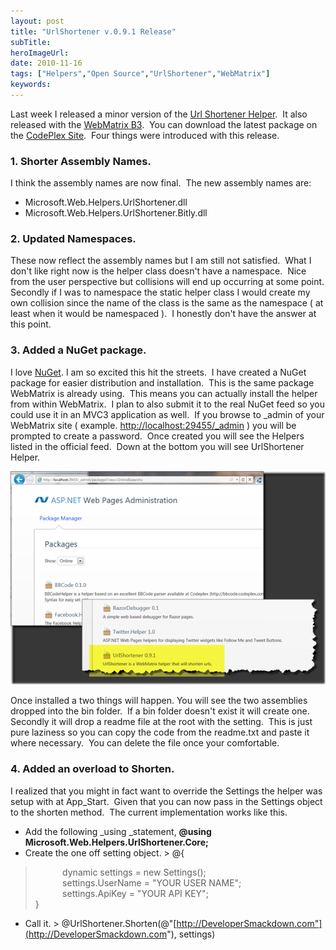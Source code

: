 ```yaml
---
layout: post 
title: "UrlShortener v.0.9.1 Release"
subTitle: 
heroImageUrl: 
date: 2010-11-16
tags: ["Helpers","Open Source","UrlShortener","WebMatrix"]
keywords: 
---
```


Last week I released a minor version of the [Url Shortener Helper](http://urlShortenerHelper.codeplex.com/).&#160; It also released with the [WebMatrix B3](http://web.ms/webmatrix).&#160; You can download the latest package on the [CodePlex Site](http://urlshortenerhelper.codeplex.com/).&#160; Four things were introduced with this release.

### **1\. Shorter Assembly Names.**

I think the assembly names are now final.&#160; The new assembly names are:

*   Microsoft.Web.Helpers.UrlShortener.dll
*   Microsoft.Web.Helpers.UrlShortener.Bitly.dll  

### **2\. Updated Namespaces.**

These now reflect the assembly names but I am still not satisfied.&#160; What I don't like right now is the helper class doesn't have a namespace.&#160; Nice from the user perspective but collisions will end up occurring at some point. Secondly if I was to namespace the static helper class I would create my own collision since the name of the class is the same as the namespace ( at least when it would be namespaced ).&#160; I honestly don't have the answer at this point.

### **3\. Added a NuGet package.**

I love [NuGet](http://nuget.codeplex.com). I am so excited this hit the streets.&#160; I have created a NuGet package for easier distribution and installation.&#160; This is the same package WebMatrix is already using.&#160; This means you can actually install the helper from within WebMatrix.&#160; I plan to also submit it to the real NuGet feed so you could use it in an MVC3 application as well.&#160; If you browse to _admin of your WebMatrix site ( example. [http://localhost:29455/_admin](http://localhost:29455/_admin "http://localhost:29455/_admin") ) you will be prompted to create a password.&#160; Once created you will see the Helpers listed in the official feed.&#160; Down at the bottom you will see UrlShortener Helper.

[![SNAGHTML3500eb](SNAGHTML3500eb_thumb.png "SNAGHTML3500eb")](http://csell.net/content/binary/Windows-Live-Writer/UrlShortener-v.0.9.1-Release_DE96/SNAGHTML3500eb.png)

Once installed a two things will happen. You will see the two assemblies dropped into the bin folder.&#160; If a bin folder doesn't exist it will create one. Secondly it will drop a readme file at the root with the setting.&#160; This is just pure laziness so you can copy the code from the readme.txt and paste it where necessary.&#160; You can delete the file once your comfortable.

### **4\. Added an overload to Shorten.**

I realized that you might in fact want to override the Settings the helper was setup with at App_Start.&#160; Given that you can now pass in the Settings object to the shorten method.&#160; The current implementation works like this.

*   Add the following _using _statement, **@using Microsoft.Web.Helpers.UrlShortener.Core;**
*   Create the one off setting object.  > @{     
> &#160;&#160;&#160;&#160;&#160;&#160;&#160;&#160;&#160;&#160; dynamic settings = new Settings();      
> &#160;&#160;&#160;&#160;&#160;&#160;&#160;&#160;&#160;&#160; settings.UserName = "YOUR USER NAME";      
> &#160;&#160;&#160;&#160;&#160;&#160;&#160;&#160;&#160;&#160; settings.ApiKey = "YOUR API KEY";      
> }  

*   Call it.  > @UrlShortener.Shorten(@"[http://DeveloperSmackdown.com"](http://DeveloperSmackdown.com"), settings)